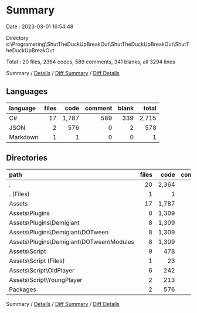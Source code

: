 # Summary

Date : 2023-03-01 16:54:48

Directory c:\\Programering\\ShutTheDuckUpBreakOut\\ShutTheDuckUpBreakOut\\ShutTheDuckUpBreakOut

Total : 20 files,  2364 codes, 589 comments, 341 blanks, all 3294 lines

Summary / [Details](details.md) / [Diff Summary](diff.md) / [Diff Details](diff-details.md)

## Languages
| language | files | code | comment | blank | total |
| :--- | ---: | ---: | ---: | ---: | ---: |
| C# | 17 | 1,787 | 589 | 339 | 2,715 |
| JSON | 2 | 576 | 0 | 2 | 578 |
| Markdown | 1 | 1 | 0 | 0 | 1 |

## Directories
| path | files | code | comment | blank | total |
| :--- | ---: | ---: | ---: | ---: | ---: |
| . | 20 | 2,364 | 589 | 341 | 3,294 |
| . (Files) | 1 | 1 | 0 | 0 | 1 |
| Assets | 17 | 1,787 | 589 | 339 | 2,715 |
| Assets\\Plugins | 8 | 1,309 | 555 | 226 | 2,090 |
| Assets\\Plugins\\Demigiant | 8 | 1,309 | 555 | 226 | 2,090 |
| Assets\\Plugins\\Demigiant\\DOTween | 8 | 1,309 | 555 | 226 | 2,090 |
| Assets\\Plugins\\Demigiant\\DOTween\\Modules | 8 | 1,309 | 555 | 226 | 2,090 |
| Assets\\Script | 9 | 478 | 34 | 113 | 625 |
| Assets\\Script (Files) | 1 | 23 | 0 | 5 | 28 |
| Assets\\Script\\OldPlayer | 6 | 242 | 15 | 64 | 321 |
| Assets\\Script\\YoungPlayer | 2 | 213 | 19 | 44 | 276 |
| Packages | 2 | 576 | 0 | 2 | 578 |

Summary / [Details](details.md) / [Diff Summary](diff.md) / [Diff Details](diff-details.md)